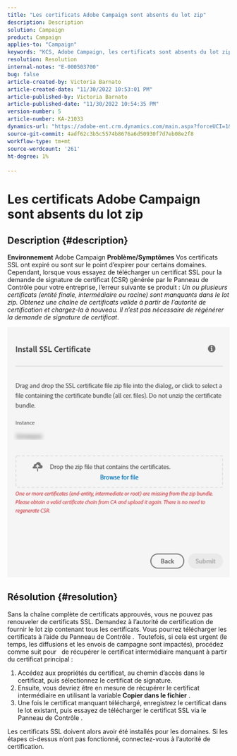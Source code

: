 ```yaml
---
title: "Les certificats Adobe Campaign sont absents du lot zip"
description: Description
solution: Campaign
product: Campaign
applies-to: "Campaign"
keywords: "KCS, Adobe Campaign, les certificats sont absents du lot zip, ssl, domain, control panel"
resolution: Resolution
internal-notes: "E-000503700"
bug: false
article-created-by: Victoria Barnato
article-created-date: "11/30/2022 10:53:01 PM"
article-published-by: Victoria Barnato
article-published-date: "11/30/2022 10:54:35 PM"
version-number: 5
article-number: KA-21033
dynamics-url: "https://adobe-ent.crm.dynamics.com/main.aspx?forceUCI=1&pagetype=entityrecord&etn=knowledgearticle&id=99e853bb-0171-ed11-9561-6045bd006a22"
source-git-commit: 4adf62c3b5c5574b8676a6d50930f7d7eb08e2f8
workflow-type: tm+mt
source-wordcount: '261'
ht-degree: 1%

---
```


# Les certificats Adobe Campaign sont absents du lot zip

## Description {#description}

<b>Environnement</b>
Adobe Campaign
<b>Problème/Symptômes</b>
Vos certificats SSL ont expiré ou sont sur le point d’expirer pour certains domaines. Cependant, lorsque vous essayez de télécharger un certificat SSL pour la demande de signature de certificat (CSR) générée par le Panneau de Contrôle pour votre entreprise, l’erreur suivante se produit : *Un ou plusieurs certificats (entité finale, intermédiaire ou racine) sont manquants dans le lot zip. Obtenez une chaîne de certificats valide à partir de l’autorité de certification et chargez-la à nouveau. Il n’est pas nécessaire de régénérer la demande de signature de certificat*.


![](assets/___9ae853bb-0171-ed11-9561-6045bd006a22___.png)


## Résolution {#resolution}


Sans la chaîne complète de certificats approuvés, vous ne pouvez pas renouveler de certificats SSL. Demandez à l’autorité de certification de fournir le lot zip contenant tous les certificats. Vous pourrez télécharger les certificats à l’aide du Panneau de Contrôle .  Toutefois, si cela est urgent (le temps, les diffusions et les envois de campagne sont impactés), procédez comme suit pour &#x200B; &#x200B;  de récupérer le certificat intermédiaire manquant à partir du certificat principal :

1. Accédez aux propriétés du certificat, au chemin d’accès dans le certificat, puis sélectionnez le certificat de signature.
2. Ensuite, vous devriez être en mesure de récupérer le certificat intermédiaire en utilisant la variable <b>Copier dans le fichier</b> .
3. Une fois le certificat manquant téléchargé, enregistrez le certificat dans le lot existant, puis essayez de télécharger le certificat SSL via le Panneau de Contrôle .


Les certificats SSL doivent alors avoir été installés pour les domaines. Si les étapes ci-dessus n’ont pas fonctionné, connectez-vous à l’autorité de certification.
